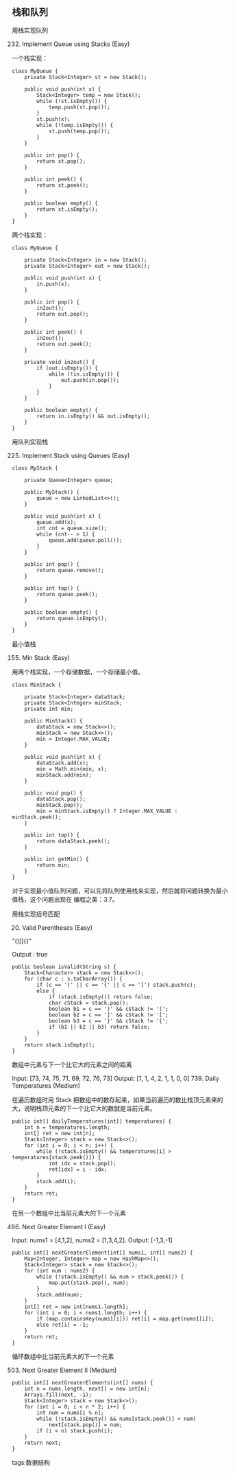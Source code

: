 ﻿栈和队列
----

用栈实现队列

232. Implement Queue using Stacks (Easy)

一个栈实现：

    class MyQueue {
        private Stack<Integer> st = new Stack();
    
        public void push(int x) {
            Stack<Integer> temp = new Stack();
            while (!st.isEmpty()) {
                temp.push(st.pop());
            }
            st.push(x);
            while (!temp.isEmpty()) {
                st.push(temp.pop());
            }
        }
    
        public int pop() {
            return st.pop();
        }
    
        public int peek() {
            return st.peek();
        }
    
        public boolean empty() {
            return st.isEmpty();
        }
    }

两个栈实现：

    class MyQueue {
    
        private Stack<Integer> in = new Stack();
        private Stack<Integer> out = new Stack();
    
        public void push(int x) {
            in.push(x);
        }
    
        public int pop() {
            in2out();
            return out.pop();
        }
    
        public int peek() {
            in2out();
            return out.peek();
        }
    
        private void in2out() {
            if (out.isEmpty()) {
                while (!in.isEmpty()) {
                    out.push(in.pop());
                }
            }
        }
    
        public boolean empty() {
            return in.isEmpty() && out.isEmpty();
        }
    }

用队列实现栈

225. Implement Stack using Queues (Easy)

    class MyStack {
    
        private Queue<Integer> queue;
    
        public MyStack() {
            queue = new LinkedList<>();
        }
    
        public void push(int x) {
            queue.add(x);
            int cnt = queue.size();
            while (cnt-- > 1) {
                queue.add(queue.poll());
            }
        }
    
        public int pop() {
            return queue.remove();
        }
    
        public int top() {
            return queue.peek();
        }
    
        public boolean empty() {
            return queue.isEmpty();
        }
    }

最小值栈

155. Min Stack (Easy)

用两个栈实现，一个存储数据，一个存储最小值。

    class MinStack {
    
        private Stack<Integer> dataStack;
        private Stack<Integer> minStack;
        private int min;
    
        public MinStack() {
            dataStack = new Stack<>();
            minStack = new Stack<>();
            min = Integer.MAX_VALUE;
        }
    
        public void push(int x) {
            dataStack.add(x);
            min = Math.min(min, x);
            minStack.add(min);
        }
    
        public void pop() {
            dataStack.pop();
            minStack.pop();
            min = minStack.isEmpty() ? Integer.MAX_VALUE : minStack.peek();
        }
    
        public int top() {
            return dataStack.peek();
        }
    
        public int getMin() {
            return min;
        }
    }

对于实现最小值队列问题，可以先将队列使用栈来实现，然后就将问题转换为最小值栈，这个问题出现在 编程之美：3.7。

用栈实现括号匹配

20. Valid Parentheses (Easy)

"()[]{}"

Output : true

    public boolean isValid(String s) {
        Stack<Character> stack = new Stack<>();
        for (char c : s.toCharArray()) {
            if (c == '(' || c == '{' || c == '[') stack.push(c);
            else {
                if (stack.isEmpty()) return false;
                char cStack = stack.pop();
                boolean b1 = c == ')' && cStack != '(';
                boolean b2 = c == ']' && cStack != '[';
                boolean b3 = c == '}' && cStack != '{';
                if (b1 || b2 || b3) return false;
            }
        }
        return stack.isEmpty();
    }

数组中元素与下一个比它大的元素之间的距离

Input: [73, 74, 75, 71, 69, 72, 76, 73]
Output: [1, 1, 4, 2, 1, 1, 0, 0]
739. Daily Temperatures (Medium)

在遍历数组时用 Stack 把数组中的数存起来，如果当前遍历的数比栈顶元素来的大，说明栈顶元素的下一个比它大的数就是当前元素。

    public int[] dailyTemperatures(int[] temperatures) {
        int n = temperatures.length;
        int[] ret = new int[n];
        Stack<Integer> stack = new Stack<>();
        for (int i = 0; i < n; i++) {
            while (!stack.isEmpty() && temperatures[i] > temperatures[stack.peek()]) {
                int idx = stack.pop();
                ret[idx] = i - idx;
            }
            stack.add(i);
        }
        return ret;
    }

在另一个数组中比当前元素大的下一个元素

496. Next Greater Element I (Easy)

Input: nums1 = [4,1,2], nums2 = [1,3,4,2].
Output: [-1,3,-1]

    public int[] nextGreaterElement(int[] nums1, int[] nums2) {
        Map<Integer, Integer> map = new HashMap<>();
        Stack<Integer> stack = new Stack<>();
        for (int num : nums2) {
            while (!stack.isEmpty() && num > stack.peek()) {
                map.put(stack.pop(), num);
            }
            stack.add(num);
        }
        int[] ret = new int[nums1.length];
        for (int i = 0; i < nums1.length; i++) {
            if (map.containsKey(nums1[i])) ret[i] = map.get(nums1[i]);
            else ret[i] = -1;
        }
        return ret;
    }

循环数组中比当前元素大的下一个元素

503. Next Greater Element II (Medium)

    public int[] nextGreaterElements(int[] nums) {
        int n = nums.length, next[] = new int[n];
        Arrays.fill(next, -1);
        Stack<Integer> stack = new Stack<>();
        for (int i = 0; i < n * 2; i++) {
            int num = nums[i % n];
            while (!stack.isEmpty() && nums[stack.peek()] < num)
                next[stack.pop()] = num;
            if (i < n) stack.push(i);
        }
        return next;
    }


tags:数据结构


